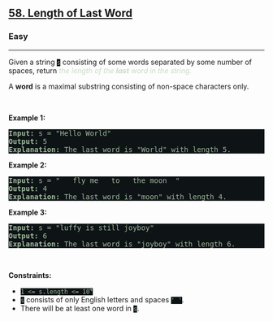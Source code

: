 <h2><a href="https://leetcode.com/problems/length-of-last-word/">58. Length of Last Word</a></h2><h3>Easy</h3><hr><div><p>Given a string <code style="background-color: rgb(14, 19, 22) !important; color: rgb(160, 185, 156) !important;">s</code> consisting&nbsp;of some words separated by some number of spaces, return <em style="color: rgb(203, 218, 200) !important;">the length of the <strong>last</strong> word in the string.</em></p>

<p>A <strong>word</strong> is a maximal substring consisting of non-space characters only.</p>

<p>&nbsp;</p>
<p><strong>Example 1:</strong></p>

<pre style="background-color: rgb(14, 19, 22) !important; color: rgb(160, 186, 156) !important;"><strong>Input:</strong> s = "Hello World"
<strong>Output:</strong> 5
<strong>Explanation:</strong> The last word is "World" with length 5.
</pre>

<p><strong>Example 2:</strong></p>

<pre style="background-color: rgb(14, 19, 22) !important; color: rgb(160, 186, 156) !important;"><strong>Input:</strong> s = "   fly me   to   the moon  "
<strong>Output:</strong> 4
<strong>Explanation:</strong> The last word is "moon" with length 4.
</pre>

<p><strong>Example 3:</strong></p>

<pre style="background-color: rgb(14, 19, 22) !important; color: rgb(160, 186, 156) !important;"><strong>Input:</strong> s = "luffy is still joyboy"
<strong>Output:</strong> 6
<strong>Explanation:</strong> The last word is "joyboy" with length 6.
</pre>

<p>&nbsp;</p>
<p><strong>Constraints:</strong></p>

<ul>
	<li><code style="background-color: rgb(14, 19, 22) !important; color: rgb(160, 185, 156) !important;">1 &lt;= s.length &lt;= 10<sup>4</sup></code></li>
	<li><code style="background-color: rgb(14, 19, 22) !important; color: rgb(160, 185, 156) !important;">s</code> consists of only English letters and spaces <code style="background-color: rgb(14, 19, 22) !important; color: rgb(160, 185, 156) !important;">' '</code>.</li>
	<li>There will be at least one word in <code style="background-color: rgb(14, 19, 22) !important; color: rgb(160, 185, 156) !important;">s</code>.</li>
</ul>
</div>